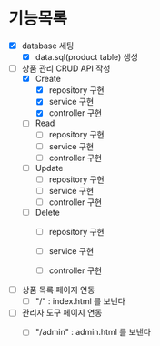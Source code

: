 # 기능목록


- [x] database 세팅
  - [x] data.sql(product table) 생성

- [ ] 상품 관리 CRUD API 작성 
  - [x] Create
    - [x] repository 구현
    - [x] service 구현
    - [x] controller 구현
  - [ ] Read
    - [ ] repository 구현
    - [ ] service 구현
    - [ ] controller 구현
  - [ ] Update
    - [ ] repository 구현
    - [ ] service 구현
    - [ ] controller 구현
  - [ ] Delete
    - [ ] repository 구현
    - [ ] service 구현
    - [ ] controller 구현
  

- [ ] 상품 목록 페이지 연동
  - [ ] "/" : index.html 를 보낸다

- [ ] 관리자 도구 페이지 연동
  - [ ] "/admin" : admin.html 를 보낸다

